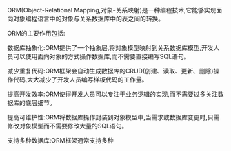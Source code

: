 ORM(Object-Relational Mapping,对象-关系映射)是一种编程技术,它能够实现面向对象编程语言中的对象与关系数据库中的表之间的转换。

ORM的主要作用包括:

数据库抽象化:ORM提供了一个抽象层,将对象模型映射到关系数据库模型,开发人员可以使用面向对象的方式操作数据库,而不需要直接编写SQL语句。

减少重复代码:ORM框架会自动生成数据库的CRUD(创建、读取、更新、删除)操作代码,大大减少了开发人员编写样板代码的工作量。

提高开发效率:ORM使得开发人员可以专注于业务逻辑的实现,而不需要过多关注数据库的底层细节。

提高可维护性:ORM将数据库操作封装到对象模型中,当需求或数据库变更时,只需修改对象模型而不需要修改大量的SQL语句。

支持多种数据库:ORM框架通常支持多种